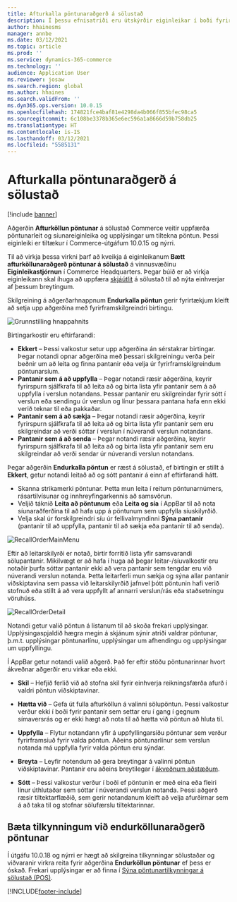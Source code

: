 ```yaml
---
title: Afturkalla pöntunaraðgerð á sölustað
description: Í þessu efnisatriði eru útskýrðir eiginleikar í boði fyrir bættar síður afturköllunar á pöntun á sölustað.
author: hhainesms
manager: annbe
ms.date: 03/12/2021
ms.topic: article
ms.prod: ''
ms.service: dynamics-365-commerce
ms.technology: ''
audience: Application User
ms.reviewer: josaw
ms.search.region: global
ms.author: hhaines
ms.search.validFrom: ''
ms.dyn365.ops.version: 10.0.15
ms.openlocfilehash: 174821fce4baf81e4298da4b066f855bfec98ca5
ms.sourcegitcommit: 6c108be3378b365e6ec596a1a8666d59b758db25
ms.translationtype: HT
ms.contentlocale: is-IS
ms.lasthandoff: 03/12/2021
ms.locfileid: "5585131"
---
```

# <a name="recall-order-operation-in-pos"></a>Afturkalla pöntunaraðgerð á sölustað

[!include [banner](includes/banner.md)]

Aðgerðin **Afturköllun pöntunar** á sölustað Commerce veitir uppfærða pöntunarleit og síunareiginleika og upplýsingar um tiltekna pöntun. Þessi eiginleiki er tiltækur í Commerce-útgáfum 10.0.15 og nýrri.

Til að virkja þessa virkni þarf að kveikja á eiginleikanum **Bætt afturköllunaraðgerð pöntunar á sölustað** á vinnusvæðinu **Eiginleikastjórnun** í Commerce Headquarters. Þegar búið er að virkja eiginleikann skal íhuga að uppfæra [skjáútlit](pos-screen-layouts.md) á sölustað til að nýta einhverjar af þessum breytingum.

Skilgreining á aðgerðarhnappnum **Endurkalla pöntun** gerir fyrirtækjum kleift að setja upp aðgerðina með fyrirframskilgreindri birtingu.

![Grunnstilling hnappahnits](media/recallorderbuttongrid.png)

Birtingarkostir eru eftirfarandi:
- **Ekkert** – Þessi valkostur setur upp aðgerðina án sérstakrar birtingar. Þegar notandi opnar aðgerðina með þessari skilgreiningu verða þeir beðnir um að leita og finna pantanir eða velja úr fyrirframskilgreindum pöntunarsíum.
- **Pantanir sem á að uppfylla** – Þegar notandi ræsir aðgerðina, keyrir fyrirspurn sjálfkrafa til að leita að og birta lista yfir pantanir sem á að uppfylla í verslun notandans. Þessar pantanir eru skilgreindar fyrir sótt í verslun eða sendingu úr verslun og línur þessara pantana hafa enn ekki verið teknar til eða pakkaðar.
- **Pantanir sem á að sækja** – Þegar notandi ræsir aðgerðina, keyrir fyrirspurn sjálfkrafa til að leita að og birta lista yfir pantanir sem eru skilgreindar að verði sóttar í verslun í núverandi verslun notandans.
- **Pantanir sem á að senda** – Þegar notandi ræsir aðgerðina, keyrir fyrirspurn sjálfkrafa til að leita að og birta lista yfir pantanir sem eru skilgreindar að verði sendar úr núverandi verslun notandans.

Þegar aðgerðin **Endurkalla pöntun** er ræst á sölustað, ef birtingin er stillt á **Ekkert**, getur notandi leitað að og sótt pantanir á einn af eftirfarandi hátt.
- Skanna strikamerki pöntunar. Þetta mun leita í reitum pöntunarnúmers, rásartilvísunar og innhreyfingarkennis að samsvörun.
- Veljið táknið **Leita að pöntunum** eða **Leita og sía** í AppBar til að nota síunaraðferðina til að hafa upp á pöntunum sem uppfylla síuskilyrðið.
- Velja skal úr forskilgreindri síu úr fellivalmyndinni **Sýna pantanir** (pantanir til að uppfylla, pantanir til að sækja eða pantanir til að senda).

![RecallOrderMainMenu](media/recallordermain.png)

Eftir að leitarskilyrði er notað, birtir forritið lista yfir samsvarandi sölupantanir. Mikilvægt er að hafa í huga að þegar leitar-/síuvalkostir eru notaðir þurfa sóttar pantanir ekki að vera pantanir sem tengdar eru við núverandi verslun notanda. Þetta leitarferli mun sækja og sýna allar pantanir viðskiptavina sem passa við leitarskilyrðið jafnvel þótt pöntunin hafi verið stofnuð eða stillt á að vera uppfyllt af annarri verslun/rás eða staðsetningu vöruhúss.

![RecallOrderDetail](media/orderrecalldetail.png)

Notandi getur valið pöntun á listanum til að skoða frekari upplýsingar. Upplýsingaspjaldið hægra megin á skjánum sýnir atriði valdrar pöntunar, þ.m.t. upplýsingar pöntunarlínu, upplýsingar um afhendingu og upplýsingar um uppfyllingu.

Í AppBar getur notandi valið aðgerð. Það fer eftir stöðu pöntunarinnar hvort ákveðnar aðgerðir eru virkar eða ekki.

- **Skil** – Hefjið ferlið við að stofna skil fyrir einhverja reikningsfærða afurð í valdri pöntun viðskiptavinar.

- **Hætta við** – Gefa út fulla afturköllun á valinni sölupöntun. Þessi valkostur verður ekki í boði fyrir pantanir sem settar eru í gang í gegnum símaversrás og er ekki hægt að nota til að hætta við pöntun að hluta til.

- **Uppfylla** – Flytur notandann yfir á uppfyllingarsíðu pöntunar sem verður fyrirframsíuð fyrir valda pöntun. Aðeins pöntunarlínur sem verslun notanda má uppfylla fyrir valda pöntun eru sýndar.

- **Breyta** – Leyfir notendum að gera breytingar á valinni pöntun viðskiptavinar. Pantanir eru aðeins breytilegar í [ákveðnum aðstæðum](customer-orders-overview.md#edit-an-existing-customer-order).

- **Sótt** – Þessi valkostur verður í boði ef pöntunin er með eina eða fleiri línur úthlutaðar sem sóttar í núverandi verslun notanda. Þessi aðgerð ræsir tiltektarflæðið, sem gerir notandanum kleift að velja afurðirnar sem á að taka til og stofnar sölufærslu tiltektarinnar.

## <a name="add-notifications-to-the-recall-order-operation"></a>Bæta tilkynningum við endurköllunaraðgerð pöntunar

Í útgáfu 10.0.18 og nýrri er hægt að skilgreina tilkynningar sölustaðar og viðvaranir virkra reita fyrir aðgerðina **Endurköllun pöntunar** ef þess er óskað. Frekari upplýsingar er að finna í [Sýna pöntunartilkynningar á sölustað (POS)](notifications-pos.md).  

[!INCLUDE[footer-include](../includes/footer-banner.md)]
